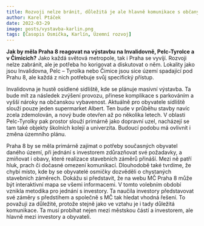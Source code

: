 ```yaml
---
title: Rozvoji nelze bránit, důležitá je ale hlavně komunikace s občany
author: Karel Ptáček
date: 2022-03-29
image: posts/vystavba-karlin.png
tags: [Časopis Osmička, Karlín, Územní rozvoj]
---
```


**Jak by měla Praha 8 reagovat na výstavbu na Invalidovně, Pelc-Tyrolce a v Čimicích?** Jako každá světová metropole, tak i Praha se vyvíjí. Rozvoji nelze zabránit, ale je potřeba ho korigovat a diskutovat o něm. Lokality jako jsou Invalidovna, Pelc – Tyrolka nebo Čimice jsou sice území spadající pod Prahu 8, ale každá z nich potřebuje svůj specifický přístup.

Invalidovna je hustě osídlené sídliště, kde se plánuje masivní výstavba. Ta bude mít za následek zvýšení provozu, přinese komplikace s parkováním a vyšší nároky na občanskou vybavenost. Aktuálně pro obyvatele sídliště slouží pouze jeden supermarket Albert. Ten bude v průběhu stavby navíc zcela zdemolován, a nový bude otevřen až po několika letech. V oblasti Pelc-Tyrolky pak prostor slouží primárně jako dopravní uzel, nacházejí se tam také objekty školních kolejí a univerzita. Budoucí podobu má ovlivnit i změna územního plánu.

Praha 8 by se měla primárně zajímat o potřeby současných obyvatel daného území, při jednání s investorem zdůrazňovat své požadavky, a zmiňovat i obavy, které realizace stavebních záměrů přináší. Mezi ně patří hluk, prach či dočasné omezení komunikací. Dlouhodobě také tvrdíme, že chybí místo, kde by se obyvatelé osmičky dozvěděli o chystaných stavebních záměrech. Dokážu si představit, že na webu MČ Praha 8 může být interaktivní mapa se všemi informacemi. 
V tomto volebním období vznikla metodika pro jednání s investory. Ta naučila investory představovat své záměry s předstihem a společně s MČ tak hledat vhodná řešení. To považuji za důležité, protože stejně jako ve vztahu je i tady důležitá komunikace. Ta musí probíhat nejen mezi městskou částí a investorem, ale hlavně mezi investory a obyvateli. 
